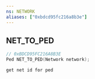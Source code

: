 ```yaml
---
ns: NETWORK
aliases: ["0xbdcd95fc216a8b3e"]
---
```

## NET_TO_PED

```c
// 0xBDCD95FC216A8B3E
Ped NET_TO_PED(Network network);
```

```
get net id for ped
```
